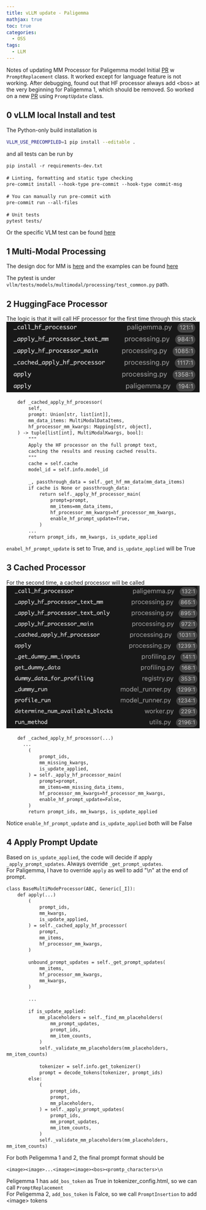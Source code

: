 ```yaml
---
title: vLLM update - Paligemma
mathjax: true
toc: true
categories:
  - OSS
tags:
  - LLM
---
```


Notes of updating MM Processor for Paligemma model
Initial [PR](https://github.com/vllm-project/vllm/pull/13584) w `PromptReplacement` class.
It worked except for language feature is not working. After debugging, found out that HF processor always add \<bos\> at the very beginning for Paligemma 1, which should be removed. So worked on a new [PR](https://github.com/vllm-project/vllm/pull/14015) using `PromptUpdate` class.  

## 0 vLLM local Install and test
The Python-only build installation is
```sh
VLLM_USE_PRECOMPILED=1 pip install --editable .
```  
and all tests can be run by     
```
pip install -r requirements-dev.txt

# Linting, formatting and static type checking
pre-commit install --hook-type pre-commit --hook-type commit-msg

# You can manually run pre-commit with
pre-commit run --all-files

# Unit tests
pytest tests/
```
Or the specific VLM test can be found [here](https://docs.vllm.ai/en/latest/getting_started/examples/vision_language.html)

## 1 Multi-Modal Processing
The design doc for MM is [here](https://docs.vllm.ai/en/latest/design/mm_processing.html) and the examples can be found [here](https://docs.vllm.ai/en/latest/contributing/model/multimodal.html)

The pytest is under `vllm/tests/models/multimodal/processing/test_common.py` path. 

## 2 HuggingFace Processor
The logic is that it will call HF processor for the first time through this stack
![Alt text](/assets/images/2025/25-02-19-vLLM-Paligemma_files/hf.png)

```
    def _cached_apply_hf_processor(
        self,
        prompt: Union[str, list[int]],
        mm_data_items: MultiModalDataItems,
        hf_processor_mm_kwargs: Mapping[str, object],
    ) -> tuple[list[int], MultiModalKwargs, bool]:
        """
        Apply the HF processor on the full prompt text,
        caching the results and reusing cached results.
        """
        cache = self.cache
        model_id = self.info.model_id

        _, passthrough_data = self._get_hf_mm_data(mm_data_items)
        if cache is None or passthrough_data:
            return self._apply_hf_processor_main(
                prompt=prompt,
                mm_items=mm_data_items,
                hf_processor_mm_kwargs=hf_processor_mm_kwargs,
                enable_hf_prompt_update=True,
            )
        ...
        return prompt_ids, mm_kwargs, is_update_applied 
```
`enabel_hf_prompt_update` is set to True, and `is_update_applied` will be True

## 3 Cached Processor
For the second time, a cached processor will be called
![Alt text](/assets/images/2025/25-02-19-vLLM-Paligemma_files/cache.png)
```
    def _cached_apply_hf_processor(...)
      ...
        (
            prompt_ids,
            mm_missing_kwargs,
            is_update_applied,
        ) = self._apply_hf_processor_main(
            prompt=prompt,
            mm_items=mm_missing_data_items,
            hf_processor_mm_kwargs=hf_processor_mm_kwargs,
            enable_hf_prompt_update=False,
        )
        return prompt_ids, mm_kwargs, is_update_applied 
```
Notice `enable_hf_prompt_update` and `is_update_applied` both will be False

## 4 Apply Prompt Update
Based on `is_update_applied`, the code will decide if apply `_apply_prompt_updates`.
Always override `_get_prompt_updates`.  
For Paligemma, I have to override `apply` as well to add "\n" at the end of prompt.  
```
class BaseMultiModeProcessor(ABC, Generic[_I]):
    def apply(...)
        (
            prompt_ids,
            mm_kwargs,
            is_update_applied,
        ) = self._cached_apply_hf_processor(
            prompt,
            mm_items,
            hf_processor_mm_kwargs,
        )

        unbound_prompt_updates = self._get_prompt_updates(
            mm_items,
            hf_processor_mm_kwargs,
            mm_kwargs,
        )

        ...
        
        if is_update_applied:
            mm_placeholders = self._find_mm_placeholders(
                mm_prompt_updates,
                prompt_ids,
                mm_item_counts,
            )
            self._validate_mm_placeholders(mm_placeholders, mm_item_counts)

            tokenizer = self.info.get_tokenizer()
            prompt = decode_tokens(tokenizer, prompt_ids)
        else:
            (
                prompt_ids,
                prompt,
                mm_placeholders,
            ) = self._apply_prompt_updates(
                prompt_ids,
                mm_prompt_updates,
                mm_item_counts,
            )
            self._validate_mm_placeholders(mm_placeholders, mm_item_counts)

```
For both Peligemma 1 and 2, the final prompt format should be     
```
<image><image>...<image><image><bos><promtp_characters>\n
```
Peligemma 1 has `add_bos_token` as True in tokenizer_config.html, so we can call `PromptReplacement`  
For Peligemma 2, `add_bos_token` is Falce, so we call `PromptInsertion` to add \<image\> tokens

